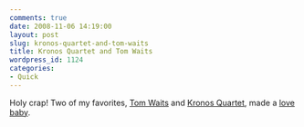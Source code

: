 ```yaml
---
comments: true
date: 2008-11-06 14:19:00
layout: post
slug: kronos-quartet-and-tom-waits
title: Kronos Quartet and Tom Waits
wordpress_id: 1124
categories:
- Quick
---
```


Holy crap! Two of my favorites, [Tom Waits](http://en.wikipedia.org/wiki/Tom_Waits) and [Kronos Quartet](http://en.wikipedia.org/wiki/Kronos_Quartet), made a [love baby](http://www.spinner.com/2007/07/02/exclusive-mp3-tom-waits-and-kronos-quartet-way-down-in-the-ho/).
